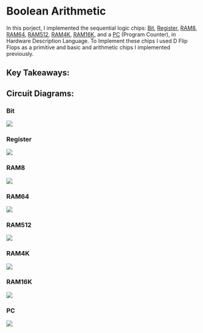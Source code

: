 # Boolean Arithmetic
In this porject, I implemented the sequential logic chips: [Bit](https://github.com/jordanvieler/The_Elements_of_Computing_Systems/blob/main/Sequential_Logic/Bit.hdl), [Register](https://github.com/jordanvieler/The_Elements_of_Computing_Systems/blob/main/Sequential_Logic/Register.hdl), [RAM8](https://github.com/jordanvieler/The_Elements_of_Computing_Systems/blob/main/Sequential_Logic/RAM8.hdl), [RAM64](https://github.com/jordanvieler/The_Elements_of_Computing_Systems/blob/main/Sequential_Logic/RAM64.hdl), [RAM512](https://github.com/jordanvieler/The_Elements_of_Computing_Systems/blob/main/Sequential_Logic/RAM512.hdl), [RAM4K](https://github.com/jordanvieler/The_Elements_of_Computing_Systems/blob/main/Sequential_Logic/RAM4K.hdl), [RAM16K](https://github.com/jordanvieler/The_Elements_of_Computing_Systems/blob/main/Sequential_Logic/RAM16K.hdl), and a [PC](https://github.com/jordanvieler/The_Elements_of_Computing_Systems/blob/main/Sequential_Logic/PC.hdl) (Program Counter), in 
Hardware Description Language. To Implement these chips I used D Flip Flops as a primitive and basic and arithmetic chips I implemented previously.

## Key Takeaways:


## Circuit Diagrams:

### Bit
![](https://github.com/jordanvieler/The_Elements_of_Computing_Systems/blob/main/Sequential_Logic/Images/Bit.png)
### Register
![](https://github.com/jordanvieler/The_Elements_of_Computing_Systems/blob/main/Sequential_Logic/Images/Register.png)
### RAM8
![](https://github.com/jordanvieler/The_Elements_of_Computing_Systems/blob/main/Sequential_Logic/Images/RAM8.png)
### RAM64
![](https://github.com/jordanvieler/The_Elements_of_Computing_Systems/blob/main/Sequential_Logic/Images/RAM64.png)
### RAM512
![](https://github.com/jordanvieler/The_Elements_of_Computing_Systems/blob/main/Sequential_Logic/Images/RAM512.png)
### RAM4K
![](https://github.com/jordanvieler/The_Elements_of_Computing_Systems/blob/main/Sequential_Logic/Images/RAM4K.png)
### RAM16K
![](https://github.com/jordanvieler/The_Elements_of_Computing_Systems/blob/main/Sequential_Logic/Images/RAM16K.png)
### PC
![](https://github.com/jordanvieler/The_Elements_of_Computing_Systems/blob/main/Sequential_Logic/Images/PC.png)

